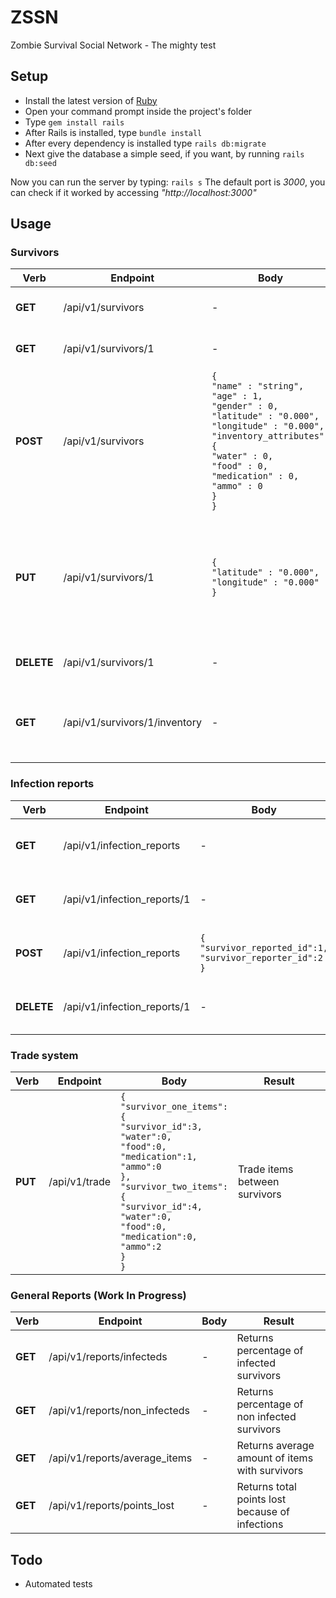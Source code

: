 # ZSSN
Zombie Survival Social Network - The mighty test

## Setup
- Install the latest version of [Ruby](https://rubyinstaller.org/downloads/)
- Open your command prompt inside the project's folder
- Type `gem install rails`
- After Rails is installed, type `bundle install`
- After every dependency is installed type `rails db:migrate`
- Next give the database a simple seed, if you want, by running `rails db:seed`

Now you can run the server by typing: `rails s`
The default port is _3000_, you can check if it worked by accessing _"http://localhost:3000"_

## Usage
### Survivors
| Verb  | Endpoint            | Body                                                                                                                                                                                                                                               | Result                                                                          |
|------------|---------------------|----------------------------------------------------------------------------------------------------------------------------------------------------------------------------------------------------------------------------------------------------|---------------------------------------------------------------------------------|
| **GET**    | /api/v1/survivors   | -                                                                                                                                                                                                                                                  | Returns a list of survivors                                                     |
| **GET**    | /api/v1/survivors/1 | -                                                                                                                                                                                                                                                  | Returns survivor of id 1                                                        |
| **POST**   | /api/v1/survivors   | `{`<br>`"name" : "string",`<br>`"age" : 1,`<br>`"gender" : 0,`<br>`"latitude" : "0.000",`<br>`"longitude" : "0.000",`<br>`"inventory_attributes":`<br> `{`<br>`"water" : 0,`<br>`"food" : 0,`<br>`"medication" : 0,`<br>`"ammo" : 0`<br>`}`<br>`}` | Creates new survivor                                                            |
| **PUT**    | /api/v1/survivors/1 | `{`<br>`"latitude" : "0.000",`<br>`"longitude" : "0.000"`<br>`}`                                                                                                                                                                                   | Updates survivor's position (these are the only attributes that can be updated) |
| **DELETE** | /api/v1/survivors/1 | -                                                                                                                                                                                                                                                  | Deletes survivor of id 1                                                        |
| **GET**  | /api/v1/survivors/1/inventory | -                                                                       | Returns the inventory of survivor with id 1 |

### Infection reports
|  Verb      | Endpoint                    | Body                                                                    | Result                              |
|------------|-----------------------------|-------------------------------------------------------------------------|-------------------------------------|
| **GET**    | /api/v1/infection_reports   | -                                                                       | Returns a list of infection reports |
| **GET**    | /api/v1/infection_reports/1 | -                                                                       | Returns infection report of id 1    |
| **POST**   | /api/v1/infection_reports   | `{`<br>`"survivor_reported_id":1,`<br>`"survivor_reporter_id":2`<br>`}` | Creates new infection report        |
| **DELETE** | /api/v1/infection_reports/1 | -                                                                       | Deletes infection report of id 1    |

### Trade system
|  Verb    | Endpoint      | Body                                                                                                                                                                                                                                                                          | Result                        |
|----------|---------------|-------------------------------------------------------------------------------------------------------------------------------------------------------------------------------------------------------------------------------------------------------------------------------|-------------------------------|
| **PUT** | /api/v1/trade | `{`<br>`"survivor_one_items":`<br>`{`<br>`"survivor_id":3,`<br>`"water":0,`<br>`"food":0,`<br>`"medication":1,`<br>`"ammo":0`<br>`},`<br>`"survivor_two_items":`<br>`{`<br>`"survivor_id":4,`<br>`"water":0,`<br>`"food":0,`<br>`"medication":0,`<br>`"ammo":2`<br>`}`<br>`}` | Trade items between survivors |

### General Reports (Work In Progress)
| Verb    | Endpoint                      | Body | Result                                          |
|---------|-------------------------------|------|-------------------------------------------------|
| **GET** | /api/v1/reports/infecteds     | -    | Returns percentage of infected survivors        |
| **GET** | /api/v1/reports/non_infecteds | -    | Returns percentage of non infected survivors    |
| **GET** | /api/v1/reports/average_items | -    | Returns average amount of items with survivors |
| **GET** | /api/v1/reports/points_lost   | -    | Returns total points lost because of infections |

## Todo
- Automated tests

